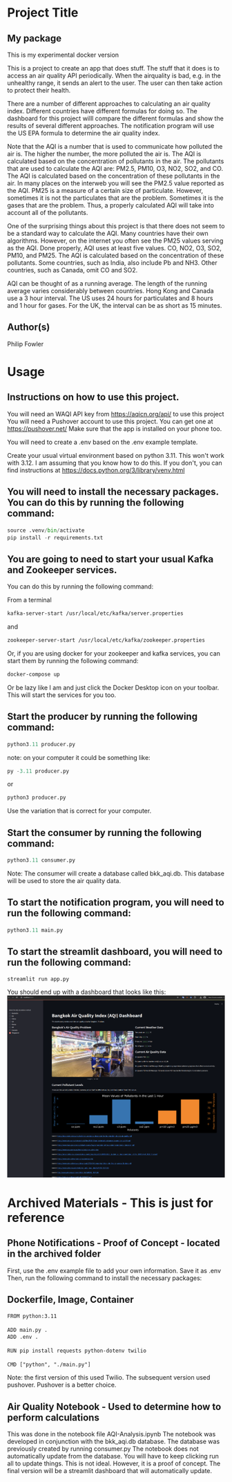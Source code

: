 # Project Title
## My package
This is my experimental docker version

This is a project to create an app that does stuff.  The stuff that it does is to access an air quality API periodically.  When the airquality is bad, e.g. in the unhealthy range, it sends an alert to the user.  The user can then take action to protect their health.    

There are a number of different approaches to calculating an air quality index.  Different countries have different formulas for doing so.  The dashboard for this project willl compare the different formulas and show the results of several different approaches.  The notification program will use the US EPA formula to determine the air quality index.

Note that the AQI is a number that is used to communicate how polluted the air is.  The higher the number, the more polluted the air is.  The AQI is calculated based on the concentration of pollutants in the air.  The pollutants that are used to calculate the AQI are: PM2.5, PM10, O3, NO2, SO2, and CO.  The AQI is calculated based on the concentration of these pollutants in the air.  In many places on the interweb you will see the PM2.5 value reported as the AQI.  PM25 is a measure of a certain size of particulate. However, sometimes it is not the particulates that are the problem.  Sometimes it is the gases that are the problem.  Thus, a properly calculated AQI will take into account all of the pollutants.  

One of the surprising things about this project is that there does not seem to be a standard way to calculate the AQI.  Many countries have their own algorithms.  However, on the internet you often see the PM25 values serving as the AQI.  Done properly, AQI uses at least five values. CO, NO2, O3, SO2, PM10, and PM25.  The AQI is calculated based on the concentration of these pollutants.  Some countries, such as India, also include Pb and NH3. Other countries, such as Canada, omit CO and SO2.  

AQI can be thought of as a running average.  The length of the running average varies considerably between countries.  Hong Kong and Canada use a 3 hour interval.  The US uses 24 hours for particulates and 8 hours and 1 hour for gases.  For the UK, the interval can be as short as 15 minutes.

## Author(s)
Philip Fowler

# Usage
## Instructions on how to use this project.
You will need an WAQI API key from https://aqicn.org/api/ to use this project  
You will need a Pushover account to use this project.  You can get one at https://pushover.net/ Make sure that the app is installed on your phone too.

You will need to create a .env based on the .env example template.

Create your usual virtual environment based on python 3.11. This won't work with 3.12. I am assuming that you know how to do this. If you don't, you can find instructions at https://docs.python.org/3/library/venv.html

## You will need to install the necessary packages.  You can do this by running the following command:

```python
source .venv/bin/activate
pip install -r requirements.txt
```

## You are going to need to start your usual Kafka and Zookeeper services.  
You can do this by running the following command:

From a terminal
```bash
kafka-server-start /usr/local/etc/kafka/server.properties
```
and
```bash
zookeeper-server-start /usr/local/etc/kafka/zookeeper.properties
```
Or, if you are using docker for your zookeeper and kafka services, you can start them by running the following command:

```bash
docker-compose up
```

Or be lazy like I am and just click the Docker Desktop icon on your toolbar.  This will start the services for you too.

## Start the producer by running the following command:

```python
python3.11 producer.py
```
note: on your computer it could be something like:
```python
py -3.11 producer.py
```
or
```python
python3 producer.py
```
Use the variation that is correct for your computer.

## Start the consumer by running the following command:

```python
python3.11 consumer.py
```

Note: The consumer will create a database called bkk_aqi.db.  This database will be used to store the air quality data.  


## To start the notification program, you will need to run the following command:

```python 
python3.11 main.py
```

## To start the streamlit dashboard, you will need to run the following command:

```
streamlit run app.py
```
You should end up with a dashboard that looks like this:
![Dashboard Screenshot](assets/screenshot.png)

# Archived Materials - This is just for reference  
## Phone Notifications - Proof of Concept - located in the archived folder
First, use the .env example file to add your own information.  Save it as .env Then, run the following command to install the necessary packages:

## Dockerfile, Image, Container
```
FROM python:3.11

ADD main.py .
ADD .env .

RUN pip install requests python-dotenv twilio

CMD ["python", "./main.py"]
```

Note: the first version of this used Twilio.  The subsequent version used pushover.  Pushover is a better choice.

## Air Quality Notebook - Used to determine how to perform calculations
This was done in the notebook file AQI-Analysis.ipynb
The notebook was developed in conjunction with the bkk_aqi.db database.  The database was previously created by running consumer.py
The notebook does not automatically update from the database.  You will have to keep clicking run all to update things.  This is not ideal.  However, it is a proof of concept.  The final version will be a streamlit dashboard that will automatically update.




